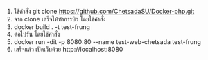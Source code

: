 1. ใช้คำสั่ง git clone https://github.com/ChetsadaSU/Docker-php.git
2. จาก clone เสร็จให้ทำการบิว โดยใช้คำสั่ง
3. docker build . -t test-frung
4. ต่อไปรัน โดยใช้คำสั่ง
5. docker run -dit -p 8080:80  --name test-web-chetsada test-frung
6. เสร็จแล้ว เปิดเว็บด้วย http://localhost:8080

